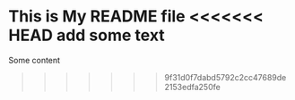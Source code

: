 This is My README file
<<<<<<< HEAD
add some text
=======
Some content
>>>>>>> 9f31d0f7dabd5792c2cc47689de2153edfa250fe
